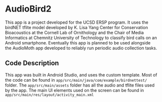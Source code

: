 # AudioBird2
This app is a project developed for the UCSD ERSP program. It uses the birdNET tflite model developed by K. Lisa Yang Center for Conservation Bioacoustics at the Cornell Lab of Ornithology and the Chair of Media Informatics at Chemnitz University of Technology
to classify bird calls on an Android smartphone. Eventually this app is planned to be used alongside the AudioMoth app developed to reliably run periodic audio collection tasks.

## Code Description
This app was built in Android Studio, and uses the custom template. Most of the code can be found in `app/src/main/java/com/example/birdnettest/` folder. The `app/src/main/assets`
folder has all the audio and tflite files used by the app. The main UI elements used on the screen can be found in `app/src/main/res/layout/activity_main.xml`
